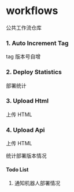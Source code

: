 # workflows

公共工作流仓库

### 1. Auto Increment Tag

tag 版本号自增

### 2. Deploy Statistics

部署统计

### 3. Upload Html

上传 HTML

### 4. Upload Api

上传 HTML

统计部署版本情况

#### Todo List

1. 通知机器人部署情况
